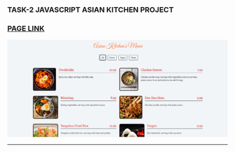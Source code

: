 
### TASK-2 JAVASCRIPT ASIAN KITCHEN PROJECT
### [ PAGE LINK  ](https://neslihan1999ulug.github.io/Javascript-Project--3-Asian-Kitchen-Menu/)

![ Page](./src/project-1.png)

---